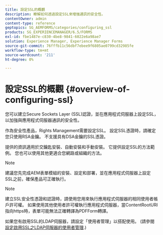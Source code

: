 ```yaml
---
title: 設定SSL的概觀
description: 瞭解如何透過設定SSL來增強通訊的安全性。
contentOwner: admin
content-type: reference
geptopics: SG_AEMFORMS/categories/configuring_ssl
products: SG_EXPERIENCEMANAGER/6.5/FORMS
exl-id: fbe1487e-c830-4be8-9841-6022e6a98ae7
solution: Experience Manager, Experience Manager Forms
source-git-commit: 76fffb11c56dbf7ebee9f6805ae0799cd32985fe
workflow-type: tm+mt
source-wordcount: '211'
ht-degree: 0%

---
```


# 設定SSL的概觀 {#overview-of-configuring-ssl}

您可以建立Secure Sockets Layer (SSL)認證，並在應用程式伺服器上設定SSL，以加強與應用程式伺服器通訊的安全性。

作為安全性產品，Rights Management需要設定SSL。 設定SSL憑證時，請確定您只使用RSA金鑰。 不支援具有DSA金鑰的SSL憑證。

提供的資訊適用於交鑰匙安裝、自動安裝和手動安裝。 它提供設定SSL的方法範例。 您也可以使用其他更適合您網路或組織的方法。

>[!NOTE]
>
>建議您先完成AEM表單模組的安裝、設定和部署，並在應用程式伺服器上設定SSL之前，確保產品可正確執行。

>[!NOTE]
>
>建立SSL安全性憑證和認證時，請使用您用來執行應用程式伺服器的相同使用者帳戶許可權。 如果使用其他使用者許可權執行應用程式伺服器，當ContentRootURI指向https時，表單可能無法正確轉譯為PDFForm轉譯。

如果您有啟用SSL的LDAP伺服器，請設定「使用者管理」以搭配使用。 (請參閱 [設定啟用SSL之LDAP伺服器的使用者管理](/help/forms/using/admin-help/configure-user-management-ssl-enabled.md#configure-user-management-for-an-ssl-enabled-ldap-server).)
